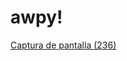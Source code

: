 # awpy!
[Captura de pantalla (236)](https://user-images.githubusercontent.com/20667923/198989421-d88b0b8a-fe83-4e74-83d8-3958074d5b65.png)
